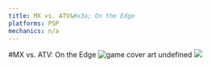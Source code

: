 ```yaml
---
title: MX vs. ATV&#x3a; On the Edge
platforms: PSP
mechanics: n/a
---
```

#MX vs. ATV: On the Edge
![game cover art](//images.igdb.com/igdb/image/upload/t_thumb/qjh9vovd8qi5rrsdq4e0.jpg "Logo Title Text 1")
undefined
<img src="//images.igdb.com/igdb/image/upload/t_thumb/mtyhwbbetmiozrmf7qbh.jpg"/>
